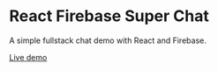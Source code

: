 # React Firebase Super Chat

A simple fullstack chat demo with React and Firebase. 


[Live demo](https://fireship-demos.web.app/)
